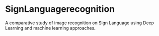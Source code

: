 # SignLanguagerecognition
A comparative study of image recognition on Sign Language using Deep Learning and machine learning approaches.

